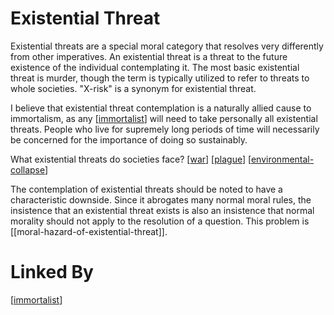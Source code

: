 # Existential Threat

Existential threats are a special moral category that resolves very differently from other imperatives.  An existential threat is a threat to the future existence of the individual contemplating it.  The most basic existential threat is murder, though the term is typically utilized to refer to threats to whole societies.  "X-risk" is a synonym for existential threat.

I believe that existential threat contemplation is a naturally allied cause to immortalism, as any [[immortalist]] will need to take personally all existential threats.  People who live for supremely long periods of time will necessarily be concerned for the importance of doing so sustainably.

What existential threats do societies face?
[[war]]
[[plague]]
[[environmental-collapse]]

The contemplation of existential threats should be noted to have a characteristic downside.  Since it abrogates many normal moral rules, the insistence that an existential threat exists is also an insistence that normal morality should not apply to the resolution of a question.  This problem is [[moral-hazard-of-existential-threat]].

# Linked By
[[immortalist]]

[//begin]: # "Autogenerated link references for markdown compatibility"
[immortalist]: immortalist "Immortalist"
[war]: war "War"
[plague]: plague "Plague"
[environmental-collapse]: environmental-collapse "Environmental Collapse"
[//end]: # "Autogenerated link references"